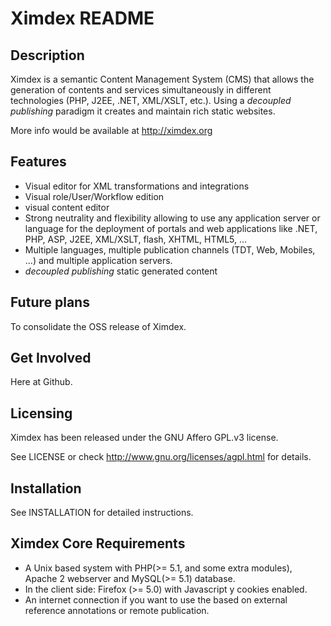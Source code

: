 # Ximdex README

Description
-----------

  Ximdex is a semantic Content Management System (CMS) that allows the generation of contents 
  and services simultaneously in different technologies (PHP, J2EE, .NET, XML/XSLT, etc.). Using 
  a _decoupled publishing_ paradigm it creates and maintain rich static websites.
  
  More info would be available at http://ximdex.org


Features
--------

  - Visual editor for XML transformations and integrations
  - Visual role/User/Workflow edition
  - visual content editor
  - Strong neutrality and flexibility allowing to use any application server or language for the deployment 
    of portals and web applications like .NET, PHP, ASP, J2EE, XML/XSLT, flash, XHTML, HTML5, ...
  - Multiple languages, multiple publication channels (TDT, Web, Mobiles, ...) and multiple application servers.
  - _decoupled publishing_ static generated content


Future plans
------------
  To consolidate the OSS release of Ximdex.

Get Involved
------------

  Here at Github.

Licensing
------------
Ximdex has been released under the GNU Affero GPL.v3 license.

See LICENSE or check http://www.gnu.org/licenses/agpl.html for details.

 
Installation
------------
See INSTALLATION for detailed instructions.


Ximdex Core Requirements 
------------------------

  -  A Unix based system with PHP(>= 5.1, and some extra modules), Apache 2 webserver and MySQL(>= 5.1) database.
  -  In the client side: Firefox (>= 5.0) with Javascript y cookies enabled. 
  -  An internet connection if you want to use the based on external reference annotations or remote publication. 
